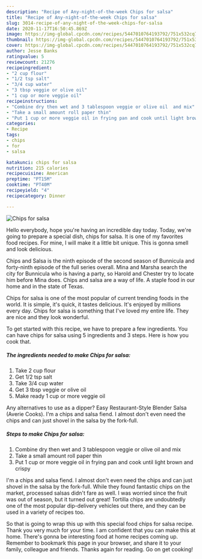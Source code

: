 ```yaml
---
description: "Recipe of Any-night-of-the-week Chips for salsa"
title: "Recipe of Any-night-of-the-week Chips for salsa"
slug: 3014-recipe-of-any-night-of-the-week-chips-for-salsa
date: 2020-11-17T16:50:45.869Z
image: https://img-global.cpcdn.com/recipes/5447010764193792/751x532cq70/chips-for-salsa-recipe-main-photo.jpg
thumbnail: https://img-global.cpcdn.com/recipes/5447010764193792/751x532cq70/chips-for-salsa-recipe-main-photo.jpg
cover: https://img-global.cpcdn.com/recipes/5447010764193792/751x532cq70/chips-for-salsa-recipe-main-photo.jpg
author: Jesse Banks
ratingvalue: 5
reviewcount: 21276
recipeingredient:
- "2 cup flour"
- "1/2 tsp salt"
- "3/4 cup water"
- "3 tbsp veggie or olive oil"
- "1 cup or more veggie oil"
recipeinstructions:
- "Combine dry then wet and 3 tablespoon veggie or olive oil  and mix"
- "Take a small amount roll paper thin"
- "Put 1 cup or more veggie oil in frying pan and cook until light brown and crispy"
categories:
- Recipe
tags:
- chips
- for
- salsa

katakunci: chips for salsa 
nutrition: 215 calories
recipecuisine: American
preptime: "PT15M"
cooktime: "PT40M"
recipeyield: "4"
recipecategory: Dinner

---
```



![Chips for salsa](https://img-global.cpcdn.com/recipes/5447010764193792/751x532cq70/chips-for-salsa-recipe-main-photo.jpg)

Hello everybody, hope you're having an incredible day today. Today, we're going to prepare a special dish, chips for salsa. It is one of my favorites food recipes. For mine, I will make it a little bit unique. This is gonna smell and look delicious.

Chips and Salsa is the ninth episode of the second season of Bunnicula and forty-ninth episode of the full series overall. Mina and Marsha search the city for Bunnicula who is having a party, so Harold and Chester try to locate him before Mina does. Chips and salsa are a way of life. A staple food in our home and in the state of Texas.

Chips for salsa is one of the most popular of current trending foods in the world. It is simple, it's quick, it tastes delicious. It's enjoyed by millions every day. Chips for salsa is something that I've loved my entire life. They are nice and they look wonderful.


To get started with this recipe, we have to prepare a few ingredients. You can have chips for salsa using 5 ingredients and 3 steps. Here is how you cook that.

<!--inarticleads1-->

##### The ingredients needed to make Chips for salsa:

1. Take 2 cup flour
1. Get 1/2 tsp salt
1. Take 3/4 cup water
1. Get 3 tbsp veggie or olive oil
1. Make ready 1 cup or more veggie oil


Any alternatives to use as a dipper? Easy Restaurant-Style Blender Salsa (Averie Cooks). I&#39;m a chips and salsa fiend. I almost don&#39;t even need the chips and can just shovel in the salsa by the fork-full. 

<!--inarticleads2-->

##### Steps to make Chips for salsa:

1. Combine dry then wet and 3 tablespoon veggie or olive oil  and mix
1. Take a small amount roll paper thin
1. Put 1 cup or more veggie oil in frying pan and cook until light brown and crispy


I&#39;m a chips and salsa fiend. I almost don&#39;t even need the chips and can just shovel in the salsa by the fork-full. While they found fantastic chips on the market, processed salsas didn&#39;t fare as well. I was worried since the fruit was out of season, but it turned out great! Tortilla chips are undoubtedly one of the most popular dip-delivery vehicles out there, and they can be used in a variety of recipes too. 

So that is going to wrap this up with this special food chips for salsa recipe. Thank you very much for your time. I am confident that you can make this at home. There's gonna be interesting food at home recipes coming up. Remember to bookmark this page in your browser, and share it to your family, colleague and friends. Thanks again for reading. Go on get cooking!
